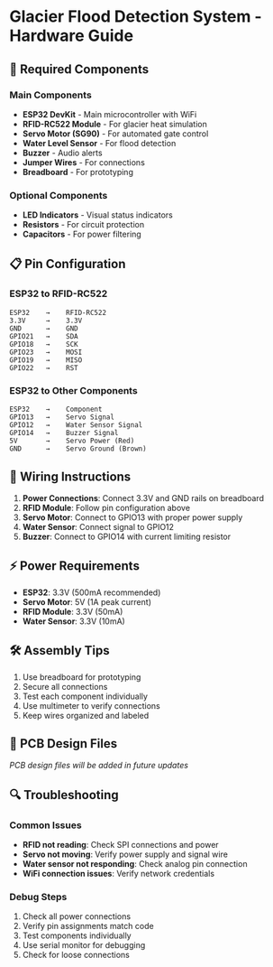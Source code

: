 <!-- @format -->

# Glacier Flood Detection System - Hardware Guide

## 🔧 Required Components

### Main Components

- **ESP32 DevKit** - Main microcontroller with WiFi
- **RFID-RC522 Module** - For glacier heat simulation
- **Servo Motor (SG90)** - For automated gate control
- **Water Level Sensor** - For flood detection
- **Buzzer** - Audio alerts
- **Jumper Wires** - For connections
- **Breadboard** - For prototyping

### Optional Components

- **LED Indicators** - Visual status indicators
- **Resistors** - For circuit protection
- **Capacitors** - For power filtering

## 📋 Pin Configuration

### ESP32 to RFID-RC522

```
ESP32    →    RFID-RC522
3.3V     →    3.3V
GND      →    GND
GPIO21   →    SDA
GPIO18   →    SCK
GPIO23   →    MOSI
GPIO19   →    MISO
GPIO22   →    RST
```

### ESP32 to Other Components

```
ESP32    →    Component
GPIO13   →    Servo Signal
GPIO12   →    Water Sensor Signal
GPIO14   →    Buzzer Signal
5V       →    Servo Power (Red)
GND      →    Servo Ground (Brown)
```

## 🔌 Wiring Instructions

1. **Power Connections**: Connect 3.3V and GND rails on breadboard
2. **RFID Module**: Follow pin configuration above
3. **Servo Motor**: Connect to GPIO13 with proper power supply
4. **Water Sensor**: Connect signal to GPIO12
5. **Buzzer**: Connect to GPIO14 with current limiting resistor

## ⚡ Power Requirements

- **ESP32**: 3.3V (500mA recommended)
- **Servo Motor**: 5V (1A peak current)
- **RFID Module**: 3.3V (50mA)
- **Water Sensor**: 3.3V (10mA)

## 🛠️ Assembly Tips

1. Use breadboard for prototyping
2. Secure all connections
3. Test each component individually
4. Use multimeter to verify connections
5. Keep wires organized and labeled

## 📐 PCB Design Files

_PCB design files will be added in future updates_

## 🔍 Troubleshooting

### Common Issues

- **RFID not reading**: Check SPI connections and power
- **Servo not moving**: Verify power supply and signal wire
- **Water sensor not responding**: Check analog pin connection
- **WiFi connection issues**: Verify network credentials

### Debug Steps

1. Check all power connections
2. Verify pin assignments match code
3. Test components individually
4. Use serial monitor for debugging
5. Check for loose connections

